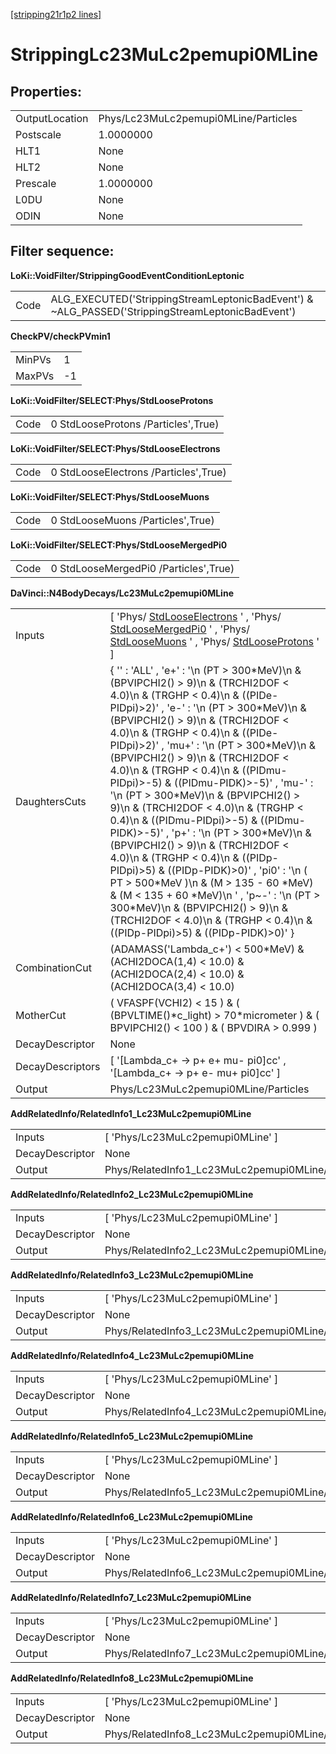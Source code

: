 [[stripping21r1p2 lines]](./stripping21r1p2-leptonic)

# StrippingLc23MuLc2pemupi0MLine

## Properties:

|                |                                      |
|----------------|--------------------------------------|
| OutputLocation | Phys/Lc23MuLc2pemupi0MLine/Particles |
| Postscale      | 1.0000000                            |
| HLT1           | None                                 |
| HLT2           | None                                 |
| Prescale       | 1.0000000                            |
| L0DU           | None                                 |
| ODIN           | None                                 |

## Filter sequence:

**LoKi::VoidFilter/StrippingGoodEventConditionLeptonic**

|      |                                                                                                   |
|------|---------------------------------------------------------------------------------------------------|
| Code | ALG_EXECUTED('StrippingStreamLeptonicBadEvent') & \~ALG_PASSED('StrippingStreamLeptonicBadEvent') |

**CheckPV/checkPVmin1**

|        |     |
|--------|-----|
| MinPVs | 1   |
| MaxPVs | -1  |

**LoKi::VoidFilter/SELECT:Phys/StdLooseProtons**

|      |                                     |
|------|-------------------------------------|
| Code | 0 StdLooseProtons /Particles',True) |

**LoKi::VoidFilter/SELECT:Phys/StdLooseElectrons**

|      |                                       |
|------|---------------------------------------|
| Code | 0 StdLooseElectrons /Particles',True) |

**LoKi::VoidFilter/SELECT:Phys/StdLooseMuons**

|      |                                   |
|------|-----------------------------------|
| Code | 0 StdLooseMuons /Particles',True) |

**LoKi::VoidFilter/SELECT:Phys/StdLooseMergedPi0**

|      |                                       |
|------|---------------------------------------|
| Code | 0 StdLooseMergedPi0 /Particles',True) |

**DaVinci::N4BodyDecays/Lc23MuLc2pemupi0MLine**

|                  |                                                                                                                                                                                                                                                                                                                                                                                                                                                                                                                                                                                                                                                                                                                                                                                                                                                                                                                                   |
|------------------|-----------------------------------------------------------------------------------------------------------------------------------------------------------------------------------------------------------------------------------------------------------------------------------------------------------------------------------------------------------------------------------------------------------------------------------------------------------------------------------------------------------------------------------------------------------------------------------------------------------------------------------------------------------------------------------------------------------------------------------------------------------------------------------------------------------------------------------------------------------------------------------------------------------------------------------|
| Inputs           | [ 'Phys/ [StdLooseElectrons](./stripping21r1p2-stdlooseelectrons) ' , 'Phys/ [StdLooseMergedPi0](./stripping21r1p2-stdloosemergedpi0) ' , 'Phys/ [StdLooseMuons](./stripping21r1p2-stdloosemuons) ' , 'Phys/ [StdLooseProtons](./stripping21r1p2-stdlooseprotons) ' ]                                                                                                                                                                                                                                                                                                                                                                                                                                                                                                                                                                                                                                                           |
| DaughtersCuts    | { '' : 'ALL' , 'e+' : '\n (PT \> 300\*MeV)\n & (BPVIPCHI2() \> 9)\n & (TRCHI2DOF \< 4.0)\n & (TRGHP \< 0.4)\n & ((PIDe-PIDpi)\>2)' , 'e-' : '\n (PT \> 300\*MeV)\n & (BPVIPCHI2() \> 9)\n & (TRCHI2DOF \< 4.0)\n & (TRGHP \< 0.4)\n & ((PIDe-PIDpi)\>2)' , 'mu+' : '\n (PT \> 300\*MeV)\n & (BPVIPCHI2() \> 9)\n & (TRCHI2DOF \< 4.0)\n & (TRGHP \< 0.4)\n & ((PIDmu-PIDpi)\>-5) & ((PIDmu-PIDK)\>-5)' , 'mu-' : '\n (PT \> 300\*MeV)\n & (BPVIPCHI2() \> 9)\n & (TRCHI2DOF \< 4.0)\n & (TRGHP \< 0.4)\n & ((PIDmu-PIDpi)\>-5) & ((PIDmu-PIDK)\>-5)' , 'p+' : '\n (PT \> 300\*MeV)\n & (BPVIPCHI2() \> 9)\n & (TRCHI2DOF \< 4.0)\n & (TRGHP \< 0.4)\n & ((PIDp-PIDpi)\>5) & ((PIDp-PIDK)\>0)' , 'pi0' : '\n ( PT \> 500\*MeV )\n & (M \> 135 - 60 \*MeV) & (M \< 135 + 60 \*MeV)\n ' , 'p\~-' : '\n (PT \> 300\*MeV)\n & (BPVIPCHI2() \> 9)\n & (TRCHI2DOF \< 4.0)\n & (TRGHP \< 0.4)\n & ((PIDp-PIDpi)\>5) & ((PIDp-PIDK)\>0)' } |
| CombinationCut   | (ADAMASS('Lambda_c+') \< 500\*MeV) & (ACHI2DOCA(1,4) \< 10.0) & (ACHI2DOCA(2,4) \< 10.0) & (ACHI2DOCA(3,4) \< 10.0)                                                                                                                                                                                                                                                                                                                                                                                                                                                                                                                                                                                                                                                                                                                                                                                                               |
| MotherCut        | ( VFASPF(VCHI2) \< 15 ) & ( (BPVLTIME()\*c_light) \> 70\*micrometer ) & ( BPVIPCHI2() \< 100 ) & ( BPVDIRA \> 0.999 )                                                                                                                                                                                                                                                                                                                                                                                                                                                                                                                                                                                                                                                                                                                                                                                                             |
| DecayDescriptor  | None                                                                                                                                                                                                                                                                                                                                                                                                                                                                                                                                                                                                                                                                                                                                                                                                                                                                                                                              |
| DecayDescriptors | [ '[Lambda_c+ -\> p+ e+ mu- pi0]cc' , '[Lambda_c+ -\> p+ e- mu+ pi0]cc' ]                                                                                                                                                                                                                                                                                                                                                                                                                                                                                                                                                                                                                                                                                                                                                                                                                                                   |
| Output           | Phys/Lc23MuLc2pemupi0MLine/Particles                                                                                                                                                                                                                                                                                                                                                                                                                                                                                                                                                                                                                                                                                                                                                                                                                                                                                              |

**AddRelatedInfo/RelatedInfo1_Lc23MuLc2pemupi0MLine**

|                 |                                                   |
|-----------------|---------------------------------------------------|
| Inputs          | [ 'Phys/Lc23MuLc2pemupi0MLine' ]                |
| DecayDescriptor | None                                              |
| Output          | Phys/RelatedInfo1_Lc23MuLc2pemupi0MLine/Particles |

**AddRelatedInfo/RelatedInfo2_Lc23MuLc2pemupi0MLine**

|                 |                                                   |
|-----------------|---------------------------------------------------|
| Inputs          | [ 'Phys/Lc23MuLc2pemupi0MLine' ]                |
| DecayDescriptor | None                                              |
| Output          | Phys/RelatedInfo2_Lc23MuLc2pemupi0MLine/Particles |

**AddRelatedInfo/RelatedInfo3_Lc23MuLc2pemupi0MLine**

|                 |                                                   |
|-----------------|---------------------------------------------------|
| Inputs          | [ 'Phys/Lc23MuLc2pemupi0MLine' ]                |
| DecayDescriptor | None                                              |
| Output          | Phys/RelatedInfo3_Lc23MuLc2pemupi0MLine/Particles |

**AddRelatedInfo/RelatedInfo4_Lc23MuLc2pemupi0MLine**

|                 |                                                   |
|-----------------|---------------------------------------------------|
| Inputs          | [ 'Phys/Lc23MuLc2pemupi0MLine' ]                |
| DecayDescriptor | None                                              |
| Output          | Phys/RelatedInfo4_Lc23MuLc2pemupi0MLine/Particles |

**AddRelatedInfo/RelatedInfo5_Lc23MuLc2pemupi0MLine**

|                 |                                                   |
|-----------------|---------------------------------------------------|
| Inputs          | [ 'Phys/Lc23MuLc2pemupi0MLine' ]                |
| DecayDescriptor | None                                              |
| Output          | Phys/RelatedInfo5_Lc23MuLc2pemupi0MLine/Particles |

**AddRelatedInfo/RelatedInfo6_Lc23MuLc2pemupi0MLine**

|                 |                                                   |
|-----------------|---------------------------------------------------|
| Inputs          | [ 'Phys/Lc23MuLc2pemupi0MLine' ]                |
| DecayDescriptor | None                                              |
| Output          | Phys/RelatedInfo6_Lc23MuLc2pemupi0MLine/Particles |

**AddRelatedInfo/RelatedInfo7_Lc23MuLc2pemupi0MLine**

|                 |                                                   |
|-----------------|---------------------------------------------------|
| Inputs          | [ 'Phys/Lc23MuLc2pemupi0MLine' ]                |
| DecayDescriptor | None                                              |
| Output          | Phys/RelatedInfo7_Lc23MuLc2pemupi0MLine/Particles |

**AddRelatedInfo/RelatedInfo8_Lc23MuLc2pemupi0MLine**

|                 |                                                   |
|-----------------|---------------------------------------------------|
| Inputs          | [ 'Phys/Lc23MuLc2pemupi0MLine' ]                |
| DecayDescriptor | None                                              |
| Output          | Phys/RelatedInfo8_Lc23MuLc2pemupi0MLine/Particles |
